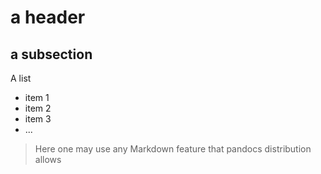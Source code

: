 # a header

## a subsection

A list
- item 1
- item 2
- item 3
- ...

> Here one may use any Markdown feature that pandocs distribution allows


